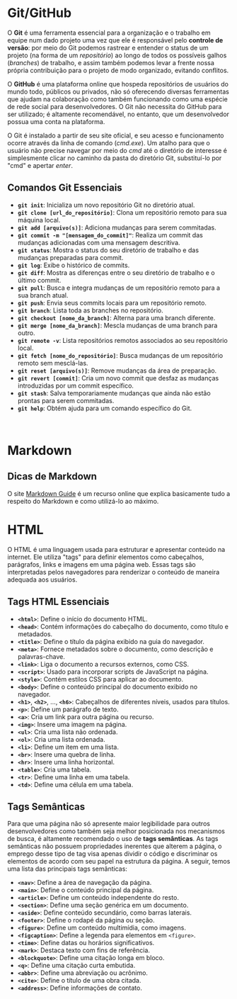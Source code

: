 # **Git/GitHub**
O **Git** é uma ferramenta essencial para a organização e o trabalho em equipe num dado projeto uma vez que ele
é responsável pelo **controle de versão**: por meio do Git podemos rastrear e entender o status de um projeto (na forma de um *repositório*) ao longo de todos os possíveis galhos (*branches*) de trabalho, e assim também podemos levar a frente nossa própria contribuição para o projeto de modo organizado, evitando conflitos.

O **GitHub** é uma plataforma online que hospeda repositórios de usuários do mundo todo, públicos ou privados, não só oferecendo diversas ferramentas que ajudam na colaboração como também funcionando como uma espécie de rede social para desenvolvedores. O Git não necessita do GitHub para ser utilizado; é altamente recomendável, no entanto, que um desenvolvedor possua uma conta na plataforma.

O Git é instalado a partir de seu site oficial, e seu acesso e funcionamento ocorre através da linha de comando (*cmd.exe*). Um atalho para que o usuário não precise navegar por meio do *cmd* até o diretório de interesse é simplesmente clicar no caminho da pasta do diretório Git, substituí-lo por "cmd" e apertar *enter*.


## Comandos Git Essenciais
- **`git init`**: Inicializa um novo repositório Git no diretório atual.
- **`git clone [url_do_repositório]`**: Clona um repositório remoto para sua máquina local.
- **`git add [arquivo(s)]`**: Adiciona mudanças para serem commitadas.
- **`git commit -m "[mensagem_do_commit]"`**: Realiza um commit das mudanças adicionadas com uma mensagem descritiva.
- **`git status`**: Mostra o status do seu diretório de trabalho e das mudanças preparadas para commit.
- **`git log`**: Exibe o histórico de commits.
- **`git diff`**: Mostra as diferenças entre o seu diretório de trabalho e o último commit.
- **`git pull`**: Busca e integra mudanças de um repositório remoto para a sua branch atual.
- **`git push`**: Envia seus commits locais para um repositório remoto.
- **`git branch`**: Lista toda as branches no repositório.
- **`git checkout [nome_da_branch]`**: Alterna para uma branch diferente.
- **`git merge [nome_da_branch]`**: Mescla mudanças de uma branch para outro.
- **`git remote -v`**: Lista repositórios remotos associados ao seu repositório local.
- **`git fetch [nome_do_repositório]`**: Busca mudanças de um repositório remoto sem mesclá-las.
- **`git reset [arquivo(s)]`**: Remove mudanças da área de preparação.
- **`git revert [commit]`**: Cria um novo commit que desfaz as mudanças introduzidas por um commit específico.
- **`git stash`**: Salva temporariamente mudanças que ainda não estão prontas para serem commitadas.
- **`git help`**: Obtém ajuda para um comando específico do Git.

<br>

# **Markdown**

## Dicas de Markdown  
O site [Markdown Guide](https://www.markdownguide.org/ "Markdown Guide Site") é um recurso online que explica   basicamente tudo a respeito do Markdown e como utilizá-lo ao máximo.


# **HTML**
O HTML é uma linguagem usada para estruturar e apresentar conteúdo na internet. Ele utiliza "tags" para definir elementos como cabeçalhos, parágrafos, links e imagens em uma página web. Essas tags são interpretadas pelos navegadores para renderizar o conteúdo de maneira adequada aos usuários.

## Tags HTML Essenciais
- **`<html>`**: Define o início do documento HTML.
- **`<head>`**: Contém informações do cabeçalho do documento, como título e metadados.
- **`<title>`**: Define o título da página exibido na guia do navegador.
- **`<meta>`**: Fornece metadados sobre o documento, como descrição e palavras-chave.
- **`<link>`**: Liga o documento a recursos externos, como CSS.
- **`<script>`**: Usado para incorporar scripts de JavaScript na página.
- **`<style>`**: Contém estilos CSS para aplicar ao documento.
- **`<body>`**: Define o conteúdo principal do documento exibido no navegador.
- **`<h1>`**, **`<h2>`**, ..., **`<h6>`**: Cabeçalhos de diferentes níveis, usados para títulos.
- **`<p>`**: Define um parágrafo de texto.
- **`<a>`**: Cria um link para outra página ou recurso.
- **`<img>`**: Insere uma imagem na página.
- **`<ul>`**: Cria uma lista não ordenada.
- **`<ol>`**: Cria uma lista ordenada.
- **`<li>`**: Define um item em uma lista.
- **`<br>`**: Insere uma quebra de linha.
- **`<hr>`**: Insere uma linha horizontal.
- **`<table>`**: Cria uma tabela.
- **`<tr>`**: Define uma linha em uma tabela.
- **`<td>`**: Define uma célula em uma tabela.


## Tags Semânticas
Para que uma página não só apresente maior legibilidade para outros desenvolvedores como também seja melhor posicionada nos mecanismos de busca, é altamente recomendado o uso de **tags semânticas**. As tags semânticas não possuem propriedades inerentes que alterem a página, o emprego desse tipo de tag visa apenas dividir o código e discriminar os elementos de acordo com seu papel na estrutura da página. A seguir, temos uma lista das principais tags semânticas:

- **`<nav>`**: Define a área de navegação da página.
- **`<main>`**: Define o conteúdo principal da página.
- **`<article>`**: Define um conteúdo independente do resto.
- **`<section>`**: Define uma seção genérica em um documento.
- **`<aside>`**: Define conteúdo secundário, como barras laterais.
- **`<footer>`**: Define o rodapé da página ou seção.
- **`<figure>`**: Define um conteúdo multimídia, como imagens.
- **`<figcaption>`**: Define a legenda para elementos em `<figure>`.
- **`<time>`**: Define datas ou horários significativos.
- **`<mark>`**: Destaca texto com fins de referência.
- **`<blockquote>`**: Define uma citação longa em bloco.
- **`<q>`**: Define uma citação curta embutida.
- **`<abbr>`**: Define uma abreviação ou acrônimo.
- **`<cite>`**: Define o título de uma obra citada.
- **`<address>`**: Define informações de contato.